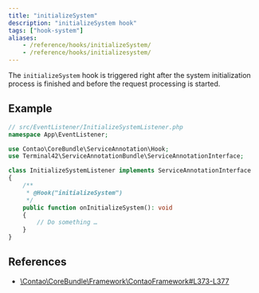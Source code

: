 ```yaml
---
title: "initializeSystem"
description: "initializeSystem hook"
tags: ["hook-system"]
aliases:
    - /reference/hooks/initializeSystem/
    - /reference/hooks/initializesystem/
---
```



The `initializeSystem` hook is triggered right after the system initialization
process is finished and before the request processing is started.


## Example

```php
// src/EventListener/InitializeSystemListener.php
namespace App\EventListener;

use Contao\CoreBundle\ServiceAnnotation\Hook;
use Terminal42\ServiceAnnotationBundle\ServiceAnnotationInterface;

class InitializeSystemListener implements ServiceAnnotationInterface
{
    /**
     * @Hook("initializeSystem")
     */
    public function onInitializeSystem(): void
    {
        // Do something …
    }
}
```


## References

* [\Contao\CoreBundle\Framework\ContaoFramework#L373-L377](https://github.com/contao/contao/blob/4.7.6/core-bundle/src/Framework/ContaoFramework.php#L373-L377)
